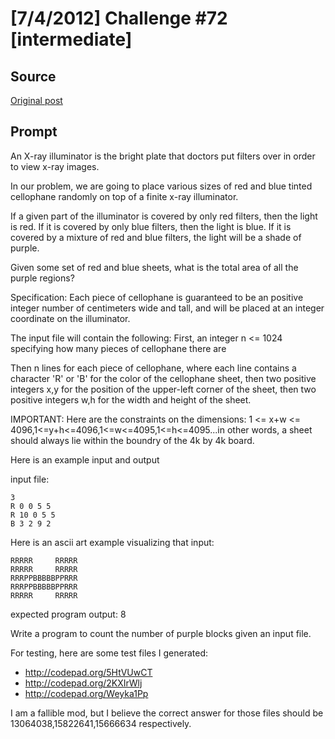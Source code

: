 # [7/4/2012] Challenge #72 [intermediate]

## Source

[Original post](https://old.reddit.com/r/dailyprogrammer/comments/w1ewk/742012_challenge_72_intermediate/)

## Prompt

An X-ray illuminator is the bright plate that doctors put filters over in order to view x-ray images.

In our problem, we are going to place various sizes of red and blue tinted cellophane randomly on top of a finite x-ray illuminator.

If a given part of the illuminator is covered by only red filters, then the light is red.  If it is covered by only blue filters, then the light is blue.
If it is covered by a mixture of red and blue filters, the light will be a shade of purple.

Given some set of red and blue sheets, what is the total area of all the purple regions?

Specification:
Each piece of cellophane is guaranteed to be an positive integer number of centimeters wide and tall, and will be placed at an integer coordinate
on the illuminator.

The input file will contain the following:
First, an integer n <= 1024 specifying how many pieces of cellophane there are

Then n lines for each piece of cellophane, where each line contains a character 'R' or 'B' for the color of the cellophane sheet, then two positive integers x,y for the position of the upper-left corner of the sheet, then two positive integers w,h for the width and height of the sheet.

IMPORTANT: Here are the constraints on the dimensions:  1 <= x+w <= 4096,1<=y+h<=4096,1<=w<=4095,1<=h<=4095...in other words, a sheet should always lie within the boundry of the 4k by 4k board.

Here is an example input and output

input file:

	3
	R 0 0 5 5
	R 10 0 5 5
	B 3 2 9 2


Here is an ascii art example visualizing that input:

	RRRRR     RRRRR
	RRRRR     RRRRR
	RRRPPBBBBBPPRRR
	RRRPPBBBBBPPRRR
	RRRRR     RRRRR

expected program output:
	8

Write a program to count the number of purple blocks given an input file.

For testing, here are some test files I generated:

* http://codepad.org/5HtVUwCT
* http://codepad.org/2KXIrWlj
* http://codepad.org/Weyka1Pp

I am a fallible mod, but I believe the correct answer for those files should be 13064038,15822641,15666634 respectively.
